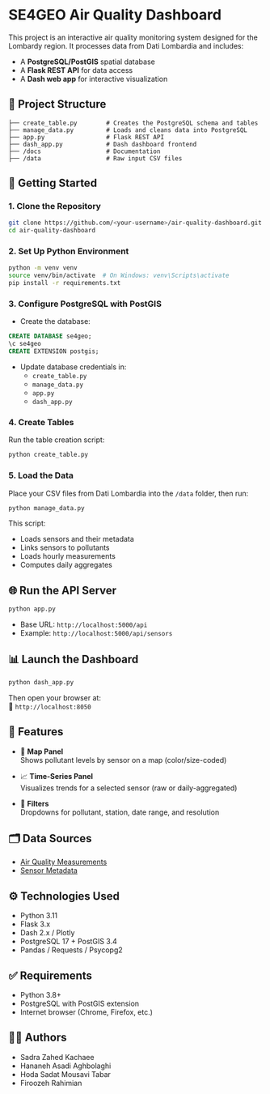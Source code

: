 # SE4GEO Air Quality Dashboard

This project is an interactive air quality monitoring system designed for the Lombardy region. It processes data from Dati Lombardia and includes:

- A **PostgreSQL/PostGIS** spatial database  
- A **Flask REST API** for data access  
- A **Dash web app** for interactive visualization

## 📁 Project Structure

```
├── create_table.py        # Creates the PostgreSQL schema and tables
├── manage_data.py         # Loads and cleans data into PostgreSQL
├── app.py                 # Flask REST API
├── dash_app.py            # Dash dashboard frontend
├── /docs                  # Documentation
├── /data                  # Raw input CSV files
```

## 🚀 Getting Started

### 1. Clone the Repository

```bash
git clone https://github.com/<your-username>/air-quality-dashboard.git
cd air-quality-dashboard
```

### 2. Set Up Python Environment

```bash
python -m venv venv
source venv/bin/activate  # On Windows: venv\Scripts\activate
pip install -r requirements.txt
```

### 3. Configure PostgreSQL with PostGIS

- Create the database:

```sql
CREATE DATABASE se4geo;
\c se4geo
CREATE EXTENSION postgis;
```

- Update database credentials in:
  - `create_table.py`
  - `manage_data.py`
  - `app.py`
  - `dash_app.py`

### 4. Create Tables

Run the table creation script:

```bash
python create_table.py
```

### 5. Load the Data

Place your CSV files from Dati Lombardia into the `/data` folder, then run:

```bash
python manage_data.py
```

This script:
- Loads sensors and their metadata
- Links sensors to pollutants
- Loads hourly measurements
- Computes daily aggregates

## 🌐 Run the API Server

```bash
python app.py
```

- Base URL: `http://localhost:5000/api`
- Example: `http://localhost:5000/api/sensors`

## 📊 Launch the Dashboard

```bash
python dash_app.py
```

Then open your browser at:  
📍 `http://localhost:8050`

## 🧪 Features

- 📍 **Map Panel**  
  Shows pollutant levels by sensor on a map (color/size-coded)

- 📈 **Time-Series Panel**  
  Visualizes trends for a selected sensor (raw or daily-aggregated)

- 🔎 **Filters**  
  Dropdowns for pollutant, station, date range, and resolution

## 🗂 Data Sources

- [Air Quality Measurements](https://www.dati.lombardia.it/Ambiente/Dati-sensori-aria-dal-2018/g2hp-ar79)
- [Sensor Metadata](https://www.dati.lombardia.it/Ambiente/Stazioni-qualita-dell-aria/ib47-atvt)

## ⚙️ Technologies Used

- Python 3.11  
- Flask 3.x  
- Dash 2.x / Plotly  
- PostgreSQL 17 + PostGIS 3.4  
- Pandas / Requests / Psycopg2

## ✅ Requirements

- Python 3.8+  
- PostgreSQL with PostGIS extension  
- Internet browser (Chrome, Firefox, etc.)

## 👨‍💻 Authors
- Sadra Zahed Kachaee  
- Hananeh Asadi Aghbolaghi  
- Hoda Sadat Mousavi Tabar  
- Firoozeh Rahimian



